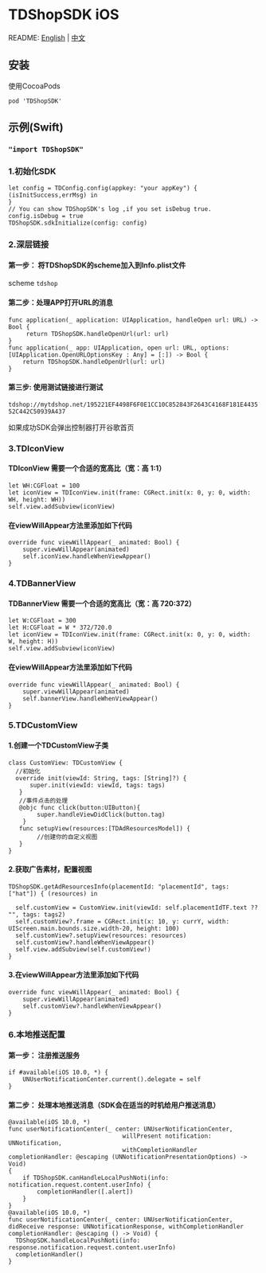 # TDShopSDK iOS

README: [English](https://github.com/mobisummer/TDShopSDK/blob/master/README.md) | [中文](https://github.com/mobisummer/TDShopSDK/blob/master/README-zh.md)

## 安装
  
使用CocoaPods
  
`pod 'TDShopSDK'`
  
## 示例(Swift)
  
###  `"import TDShopSDK"`
  
### 1.初始化SDK
```
let config = TDConfig.config(appkey: "your appKey") { (isInitSuccess,errMsg) in
}
// You can show TDShopSDK's log ,if you set isDebug true.
config.isDebug = true
TDShopSDK.sdkInitialize(config: config)
```
  
### 2.深层链接
  
#### 第一步： 将TDShopSDK的scheme加入到Info.plist文件
  
scheme `tdshop`
  
#### 第二步：处理APP打开URL的消息
```
func application(_ application: UIApplication, handleOpen url: URL) -> Bool {
     return TDShopSDK.handleOpenUrl(url: url)
}
func application(_ app: UIApplication, open url: URL, options: [UIApplication.OpenURLOptionsKey : Any] = [:]) -> Bool {
    return TDShopSDK.handleOpenUrl(url: url)
}
```
#### 第三步: 使用测试链接进行测试
  
`tdshop://mytdshop.net/195221EF4498F6F0E1CC10C852843F2643C4168F181E443552C442C50939A437`
  
如果成功SDK会弹出控制器打开谷歌首页
  
### 3.TDIconView 
#### TDIconView 需要一个合适的宽高比（宽：高 1:1）
 ```
let WH:CGFloat = 100
let iconView = TDIconView.init(frame: CGRect.init(x: 0, y: 0, width: WH, height: WH))
self.view.addSubview(iconView)
```
#### 在viewWillAppear方法里添加如下代码
```
override func viewWillAppear(_ animated: Bool) {
    super.viewWillAppear(animated)
    self.iconView.handleWhenViewAppear()
}
```
  
### 4.TDBannerView 
#### TDBannerView 需要一个合适的宽高比（宽：高 720:372）
```
let W:CGFloat = 300
let H:CGFloat = W * 372/720.0
let iconView = TDIconView.init(frame: CGRect.init(x: 0, y: 0, width: W, height: H))
self.view.addSubview(iconView)
```
#### 在viewWillAppear方法里添加如下代码
```
override func viewWillAppear(_ animated: Bool) {
    super.viewWillAppear(animated)
    self.bannerView.handleWhenViewAppear()
}
```

### 5.TDCustomView 
#### 1.创建一个TDCustomView子类
```
class CustomView: TDCustomView {
  //初始化
  override init(viewId: String, tags: [String]?) {
      super.init(viewId: viewId, tags: tags)
   }
   //事件点击的处理
   @objc func click(button:UIButton){
        super.handleViewDidClick(button.tag)
    }
   func setupView(resources:[TDAdResourcesModel]) {
        //创建你的自定义视图   
   }
}
```
#### 2.获取广告素材，配置视图
```
TDShopSDK.getAdResourcesInfo(placementId: "placementId", tags: ["hat"]) { (resources) in
            
  self.customView = CustomView.init(viewId: self.placementIdTF.text ?? "", tags: tags2)
  self.customView?.frame = CGRect.init(x: 10, y: currY, width: UIScreen.main.bounds.size.width-20, height: 100)
  self.customView?.setupView(resources: resources)
  self.customView?.handleWhenViewAppear()
  self.view.addSubview(self.customView!)
}
```
#### 3.在viewWillAppear方法里添加如下代码
```
override func viewWillAppear(_ animated: Bool) {
    super.viewWillAppear(animated)
    self.customView?.handleWhenViewAppear()
}
```

### 6.本地推送配置

#### 第一步： 注册推送服务
```
if #available(iOS 10.0, *) {
    UNUserNotificationCenter.current().delegate = self
}
```
#### 第二步： 处理本地推送消息（SDK会在适当的时机给用户推送消息）
```
@available(iOS 10.0, *)
func userNotificationCenter(_ center: UNUserNotificationCenter,
                                willPresent notification: UNNotification,
                                withCompletionHandler completionHandler: @escaping (UNNotificationPresentationOptions) -> Void)
{
    if TDShopSDK.canHandleLocalPushNoti(info: notification.request.content.userInfo) {
        completionHandler([.alert])
    }
}
@available(iOS 10.0, *)
func userNotificationCenter(_ center: UNUserNotificationCenter, didReceive response: UNNotificationResponse, withCompletionHandler completionHandler: @escaping () -> Void) {
  TDShopSDK.handleLocalPushNoti(info: response.notification.request.content.userInfo)
  completionHandler()
}

```




















